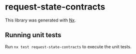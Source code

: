 # request-state-contracts

This library was generated with [Nx](https://nx.dev).

## Running unit tests

Run `nx test request-state-contracts` to execute the unit tests.

